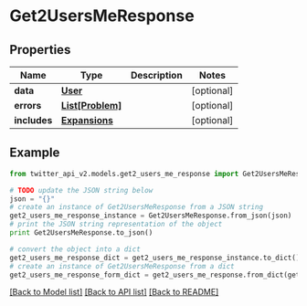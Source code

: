 # Get2UsersMeResponse


## Properties
Name | Type | Description | Notes
------------ | ------------- | ------------- | -------------
**data** | [**User**](User.md) |  | [optional] 
**errors** | [**List[Problem]**](Problem.md) |  | [optional] 
**includes** | [**Expansions**](Expansions.md) |  | [optional] 

## Example

```python
from twitter_api_v2.models.get2_users_me_response import Get2UsersMeResponse

# TODO update the JSON string below
json = "{}"
# create an instance of Get2UsersMeResponse from a JSON string
get2_users_me_response_instance = Get2UsersMeResponse.from_json(json)
# print the JSON string representation of the object
print Get2UsersMeResponse.to_json()

# convert the object into a dict
get2_users_me_response_dict = get2_users_me_response_instance.to_dict()
# create an instance of Get2UsersMeResponse from a dict
get2_users_me_response_form_dict = get2_users_me_response.from_dict(get2_users_me_response_dict)
```
[[Back to Model list]](../README.md#documentation-for-models) [[Back to API list]](../README.md#documentation-for-api-endpoints) [[Back to README]](../README.md)


